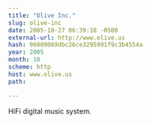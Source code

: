 ```yaml
---
title: "Olive Inc."
slug: olive-inc
date: 2005-10-27 06:39:18 -0500
external-url: http://www.olive.us
hash: 96089069dbc26ce3295991f9c3b4554a
year: 2005
month: 10
scheme: http
host: www.olive.us
path: 

---
```


HiFi digital music system.
